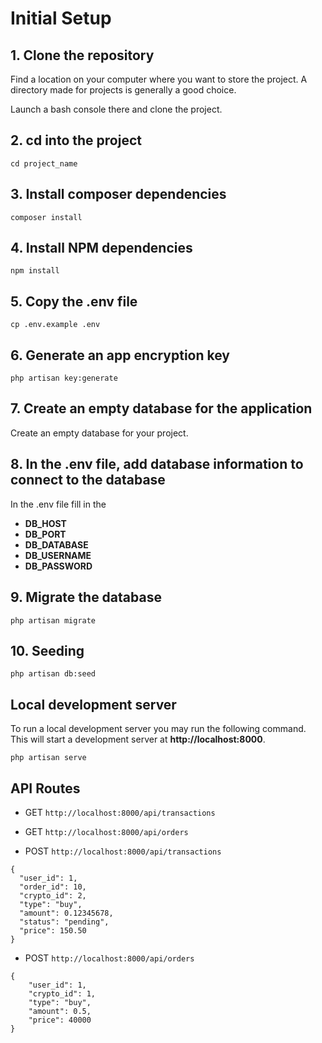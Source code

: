 # Initial Setup

## 1. Clone the repository
Find a location on your computer where you want to store the project. A directory made for projects is generally a good choice.

Launch a bash console there and clone the project.

## 2. cd into the project
`cd project_name`

## 3. Install composer dependencies
`composer install`

## 4. Install NPM dependencies
`npm install`

## 5. Copy the .env file
`cp .env.example .env`

## 6. Generate an app encryption key
`php artisan key:generate`

## 7. Create an empty database for the application
Create an empty database for your project.

## 8. In the .env file, add database information to connect to the database
In the .env file fill in the 
- **DB_HOST**
- **DB_PORT**
- **DB_DATABASE**
- **DB_USERNAME**
- **DB_PASSWORD** 

## 9. Migrate the database
`php artisan migrate`

## 10. Seeding
`php artisan db:seed`


## Local development server
To run a local development server you may run the following command. This will start a development server at **http://localhost:8000**.

`php artisan serve`

## API Routes 
- GET
`http://localhost:8000/api/transactions`

- GET 
`http://localhost:8000/api/orders`

- POST
`http://localhost:8000/api/transactions`  
```
{
  "user_id": 1,
  "order_id": 10,
  "crypto_id": 2,
  "type": "buy",
  "amount": 0.12345678,
  "status": "pending",
  "price": 150.50
}
```
- POST
`http://localhost:8000/api/orders`
```
{
    "user_id": 1,
    "crypto_id": 1,
    "type": "buy",
    "amount": 0.5,
    "price": 40000
}
```
